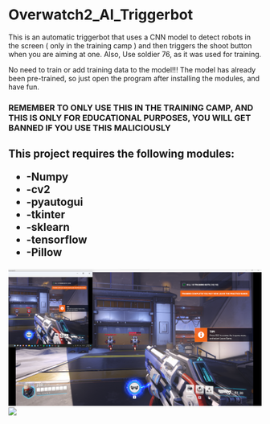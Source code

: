 # Overwatch2_AI_Triggerbot
This is an automatic triggerbot that uses a CNN model to detect robots in the screen ( only in the training camp ) and then triggers the shoot button when you are aiming at one. Also, Use soldier 76, as it was used for training.
<p>No need to train or add training data to the model!!! The model has already been pre-trained, so just open the program after installing the modules, and have fun.</p>
<h3>REMEMBER TO ONLY USE THIS IN THE TRAINING CAMP, AND THIS IS ONLY FOR EDUCATIONAL PURPOSES, YOU WILL GET BANNED IF YOU USE THIS MALICIOUSLY</h3>
<h2>
  This project requires the following modules:
  <ul>
  <li>-Numpy</li>
  <li>-cv2</li>
  <li>-pyautogui</li>
  <li>-tkinter</li>
  <li>-sklearn</li>
  <li>-tensorflow</li>
  <li>-Pillow</li>
  </ul>
</h2>
<html>
  
  
  <img src="image.png">
  <img src="video.gif">
</html>
